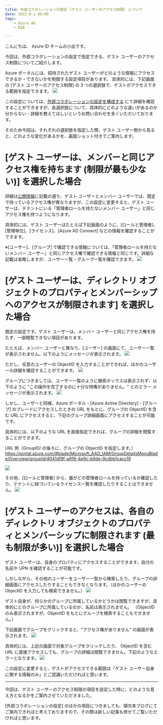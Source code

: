```yaml
---
title: 外部コラボレーションの設定 (ゲスト ユーザーのアクセス制限) について
date: 2022-8-1 09:00
tags:
    - Azure AD
    - B2B

---
```


こんにちは、 Azure ID チームの小出です。

今回は、外部コラボレーションの設定で指定できる、ゲスト ユーザーのアクセス制限についてご紹介します。


Azure ポータルには、招待されたゲスト ユーザーがどのような情報にアクセスできるか・できないかを制御する設定項目があります。
具体的には、下記画面の [ゲスト ユーザーのアクセス制限] の 3 つの選択肢で、ゲストがアクセスできる範囲を指定できます。
![](./external-collaboration-setting-b2b-access/external-collaboration-setting-b2b-access1.png)

この設定については、[外部コラボレーションの設定を構成する](https://docs.microsoft.com/ja-jp/azure/active-directory/external-identities/external-collaboration-settings-configure) にて詳細を確認することができますが、各選択肢について、具体的にどのような違いがあるのか分からない・詳細を教えてほしいというお問い合わせを多くいただいております。


そのため今回は、それぞれの選択肢を指定した際、ゲスト ユーザー側から見ると、どのような変化があるかを、画面ショット付きでご案内します。


# [ゲスト ユーザーは、メンバーと同じアクセス権を持ちます (制限が最も少ない)] を選択した場合
詳細は[公開情報](https://docs.microsoft.com/ja-jp/azure/active-directory/fundamentals/users-default-permissions)に記載の通り、ゲスト ユーザーとメンバー ユーザーでは、既定で持っているアクセス権が異なりますが、この設定に変更すると、ゲスト ユーザーは、テナントにいる「管理者ロールを持たないメンバー ユーザー」と同じアクセス権を持つようになります。

具体的には、ゲスト ユーザーはたとえば下記画面のように、[ロールと管理者]、[管理単位]、[ライセンス]、[Azure AD Connect] などの情報を確認することができます。

※[ユーザー]、[グループ] で確認できる情報については、「管理者ロールを持たないメンバー ユーザー」と同じアクセス権で確認できる情報と同じです。詳細な記載は省略しますが、ユーザー一覧・グループ一覧を確認できます。
![](./external-collaboration-setting-b2b-access/external-collaboration-setting-b2b-access2.png)


# [ゲスト ユーザーは、ディレクトリ オブジェクトのプロパティとメンバーシップへのアクセスが制限されます] を選択した場合
既定の設定です。ゲスト ユーザーは、メンバー ユーザーと同じアクセス権を持たず、一部閲覧できない項目があります。

たとえば、メンバー ユーザーと異なり、[ユーザー] の画面にて、ユーザー一覧が表示されません。以下のようにメッセージが表示されます。
![](./external-collaboration-setting-b2b-access/external-collaboration-setting-b2b-access3.png)

ただし、任意のユーザーの ObjectID を入力することができれば、ほかのユーザーの詳細を確認することができます。
![](./external-collaboration-setting-b2b-access/external-collaboration-setting-b2b-access4.png)

グループにつきましては、ユーザー一覧のように検索ボックスは表示されず、以下のように "この操作を完了するのに十分な特権がありません。" とのエラー メッセージが表示されます。
![](./external-collaboration-setting-b2b-access/external-collaboration-setting-b2b-access5.png)

 
しかし、ユーザーと同様、Azure ポータル - [Azure Active Directory] - [グループ] のブレードにアクセスしたときの URL をもとに、グループの ObjectID を含む URL にアクセスすると、下記のグループ詳細画面にアクセスすることが可能です。

具体的には、以下のような URL を直接指定できれば、グループの詳細を閲覧することができます。
 
URL 例（GroupID/ の後ろに、グループの ObjectID を指定します。）
https://portal.azure.com/#blade/Microsoft_AAD_IAM/GroupDetailsMenuBlade/Overview/groupId/4041df9f-a919-4e9c-b9de-9cdbb1cacc19
 
![](./external-collaboration-setting-b2b-access/external-collaboration-setting-b2b-access6.png)


その他、[ロールと管理者] から、誰がどの管理者ロールを持っているか確認したり、テナントに紐づいているライセンス一覧を確認したりすることはできません。
![](./external-collaboration-setting-b2b-access/external-collaboration-setting-b2b-access7.png)



# [ゲスト ユーザーのアクセスは、各自のディレクトリ オブジェクトのプロパティとメンバーシップに制限されます (最も制限が多い)] を選択した場合
ゲスト ユーザーは、自身のプロパティにアクセスすることができます。自分の名前や UPN を確認することが可能です。

しかしながら、その他のユーザーをユーザー一覧から検索したり、グループの詳細画面にアクセスしたりすることもできなくなります。（ほかのユーザーの ObjectID を入力しても検索できません。）
![](./external-collaboration-setting-b2b-access/external-collaboration-setting-b2b-access8.png)

ゲスト自身が、何らかのグループに所属しているかどうかは閲覧できますが、具体的にどのグループに所属しているのか、名前は表示されません。
（ObjectID のみ表示されますが、ObjectID をもとにグループを検索することもできません。）

下記画面でグループをクリックすると、"アクセス権がありません" の画面が表示されます。
![](./external-collaboration-setting-b2b-access/external-collaboration-setting-b2b-access9.png)

具体的には、上記の画面で対象グループをクリックしたり、 ObjectID を含む URL に直接アクセスしても、グループの詳細は閲覧できません。下記のようなエラーとなります。
![](./external-collaboration-setting-b2b-access/external-collaboration-setting-b2b-access10.png)


この設定に変更すると、ゲストがアクセスできる範囲は「ゲスト ユーザー自身に関する情報のみ」とご認識いただければと思います。


-----
今回は、ゲスト ユーザーのアクセス制限の項目を設定した時に、どのような見え方となるかをご案内させていただきました。

[外部コラボレーションの設定] のほかの項目につきましても、順次本ブログにてご案内できればと考えておりますので、その際は新しい記事も併せてご覧いただければと思います。
